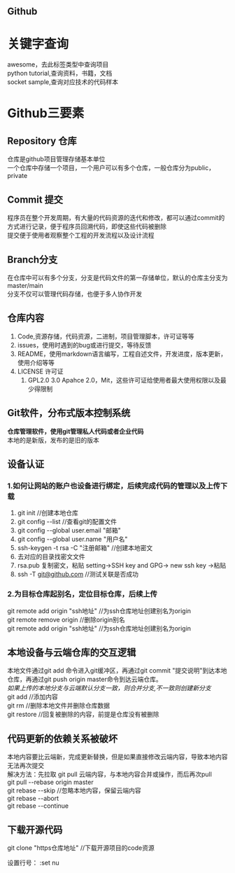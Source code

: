 ## Github
# 关键字查询
 awesome，去此标签类型中查询项目<br>
 python tutorial,查询资料，书籍，文档<br>
 socket sample,查询对应技术的代码样本<br>
# Github三要素
## Repository 仓库
 仓库是github项目管理存储基本单位<br>
 一个仓库中存储一个项目，一个用户可以有多个仓库，一般仓库分为public，private
## Commit 提交
 程序员在整个开发周期，有大量的代码资源的迭代和修改，都可以通过commit的方式进行记录，便于程序员回溯代码，即使这些代码被删除<br>
 提交便于使用者观察整个工程的开发流程以及设计流程
## Branch分支
 在仓库中可以有多个分支，分支是代码文件的第一存储单位，默认的仓库主分支为master/main<br>
 分支不仅可以管理代码存储，也便于多人协作开发<br>

## 仓库内容
1. Code,资源存储，代码资源，二进制，项目管理脚本，许可证等等
2. issues，使用时遇到的bug或进行提交，等待反馈
3. README，使用markdown语言编写，工程自述文件，开发进度，版本更新，使用介绍等等
4. LICENSE 许可证
   1. GPL2.0 3.0 Apahce 2.0，Mit，这些许可证给使用者最大使用权限以及最少得限制
## Git软件，分布式版本控制系统
**仓库管理软件，使用git管理私人代码或者企业代码**<br>
本地的是新版，发布的是旧的版本
## 设备认证
### 1.如何让网站的账户也设备进行绑定，后续完成代码的管理以及上传下载
1. git init    //创建本地仓库<br>
2. git config --list   //查看git的配置文件<br>
3. git config --global user.email "邮箱"<br>
4. git config --global user.name "用户名"<br>
5. ssh-keygen -t rsa -C "注册邮箱"  //创建本地密文<br>
6. 去对应的目录找密文文件<br>
7. rsa.pub 复制密文，粘贴 setting->SSH key and GPG-> new ssh key ->粘贴<br>
8. ssh -T git@github.com  //测试关联是否成功<br>

### 2.为目标仓库起别名，定位目标仓库，后续上传
git remote add origin "ssh地址" //为ssh仓库地址创建别名为origin<br>
git remote remove origin //删除origin别名<br>
git remote add origin "ssh地址" //为ssh仓库地址创建别名为origin<br>

## 本地设备与云端仓库的交互逻辑
本地文件通过git add 命令进入git缓冲区，再通过git commit "提交说明"到达本地仓库，再通过git push origin master命令到达云端仓库。<br>
*如果上传的本地分支与云端默认分支一致，则合并分支,不一致则创建新分支*<br>
git add //添加内容<br>
git rm  //删除本地文件并删除仓库数据<br>
git restore  //回复被删除的内容，前提是仓库没有被删除<br>
## 代码更新的依赖关系被破坏
本地内容要比云端新，完成更新替换，但是如果直接修改云端内容，导致本地内容无法再次提交<br>
解决方法：先拉取 git pull 云端内容，与本地内容合并或操作，而后再次pull<br>
git pull --rebase origin master<br>
git rebase --skip //忽略本地内容，保留云端内容<br>
git rebase --abort<br>
git rebase --continue <br>
## 下载开源代码
git clone "https仓库地址"  //下载开源项目的code资源

设置行号： :set nu




